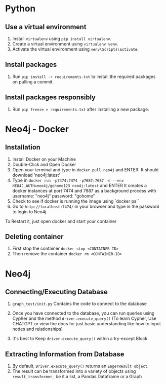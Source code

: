# Python 
## Use a virtual environment
1. Install `virtualenv` using `pip install virtualenv`.
2. Create a virtual environment using `virtualenv venv`.
3. Activate the virtual environment using `venv\Scripts\activate`.

## Install packages
1. Run `pip install -r requirements.txt` to install the required packages on pulling a commit.

## Install packages responsibly
1. Run `pip freeze > requirements.txt` after installing a new package.


# Neo4j - Docker
## Installation
1. Install Docker on your Machine
2. Double-Click and Open Docker
3. Open your terminal and type in `docker pull neo4j` and ENTER. It should download 'neo4j:latest'
4. Type in `docker run -p7474:7474 -p7687:7687 -d --env NEO4J_AUTH=neo4j/gohome123 neo4j:latest` and ENTER
   It creates a docker instances at port 7474 and 7687 as a background process with
   username: "neo4j"
   password: "gohome"
5. Check to see if docker is running the image using `docker ps``
6. Go to `http://localhost:7474/` in your browser and type in the password to login to Neo4j

To Restart it, just open docker and start your container

## Deleting container
1. First stop the container `docker stop <CONTAINER-ID>`
2. Then remove the container `docker rm <CONTAINER-ID>`

# Neo4j
## Connecting/Executing Database
1. `graph_test/init.py` Contains the code to connect to the database 
2. Once you have connected to the database, you can run queries using Cypher and the method `driver.execute_query()`
(To learn Cypher, Use CHATGPT or view the docs for just basic understanding like how to input nodes and relationships)

3. It's best to Keep `driver.execute_query()` within a try-except Block

## Extracting Information from Database
1. By default, `Driver.execute_query()` returns an `EagerResult object`.
2. The result can be transformed into a variety of objects using `result_transformer_` be it a list, a Pandas Dataframe or a Graph 